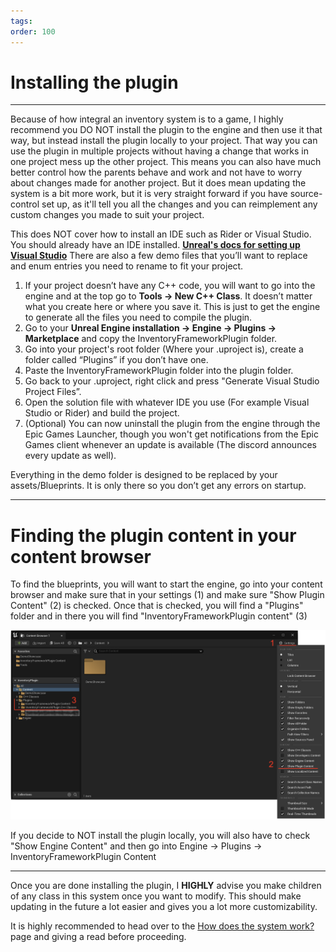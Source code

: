 ```yaml
---
tags: 
order: 100
---
```


# Installing the plugin

---
Because of how integral an inventory system is to a game, I highly recommend you DO NOT install the plugin to the engine and then use it that way, but instead install the plugin locally to your project. That way you can use the plugin in multiple projects without having a change that works in one project mess up the other project. This means you can also have much better control how the parents behave and work and not have to worry about changes made for another project. But it does mean updating the system is a bit more work, but it is very straight forward if you have source-control set up, as it'll tell you all the changes and you can reimplement any custom changes you made to suit your project.

This does NOT cover how to install an IDE such as Rider or Visual Studio. You should already have an IDE installed.
<a href="https://docs.unrealengine.com/4.27/en-US/ProductionPipelines/DevelopmentSetup/VisualStudioSetup/" target="_blank">**Unreal's docs for setting up Visual Studio**</a>
There are also a few demo files that you’ll want to replace and enum entries you need to rename to fit your project.

1. If your project doesn’t have any C++ code, you will want to go into the engine and at the top go to **Tools -> New C++ Class**. It doesn’t matter what you create here or where you save it. This is just to get the engine to generate all the files you need to compile the plugin.
2. Go to your **Unreal Engine installation -> Engine -> Plugins -> Marketplace** and copy the InventoryFrameworkPlugin folder.
3. Go into your project's root folder (Where your .uproject is), create a folder called “Plugins” if you don’t have one.
4. Paste the InventoryFrameworkPlugin folder into the plugin folder.
5. Go back to your .uproject, right click and press "Generate Visual Studio Project Files”.
6. Open the solution file with whatever IDE you use (For example Visual Studio or Rider) and build the project.
7. (Optional) You can now uninstall the plugin from the engine through the Epic Games Launcher, though you won't get notifications from the Epic Games client whenever an update is available (The discord announces every update as well).

Everything in the demo folder is designed to be replaced by your assets/Blueprints. It is only there so you don’t get any errors on startup.

---
# Finding the plugin content in your content browser

To find the blueprints, you will want to start the engine, go into your content browser and make sure that in your settings (1) and make sure "Show Plugin Content" (2) is checked. Once that is checked, you will find a "Plugins" folder and in there you will find "InventoryFrameworkPlugin content" (3)

![](/pictures/ShowPluginContent.png)

If you decide to NOT install the plugin locally, you will also have to check "Show Engine Content" and then go into Engine -> Plugins -> InventoryFrameworkPlugin Content

---
Once you are done installing the plugin, I **HIGHLY** advise you make children of any class in this system once you want to modify. This should make updating in the future a lot easier and gives you a lot more customizability.

It is highly recommended to head over to the [How does the system work?](https://inventoryframework.github.io/introduction/howdoesthesystemwork/) page and giving a read before proceeding.
